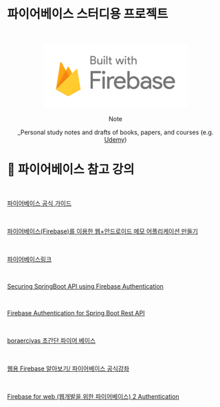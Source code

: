 # 파이어베이스 스터디용 프로젝트

<br />
<!-- Logo -->
<p align="center">
  <img src="/src/main/resources/static/images/logo-built_white.png" alt="Note" height="150px">
</p>

<!-- Title and Description -->
<div align="center">
Note

 _Personal study notes and drafts of books, papers, and courses (e.g. [Udemy](https://www.udemy.com/))

</div>

# 📓 파이어베이스 참고 강의

<br />

[ 파이어베이스 공식 가이드 ](https://firebase.google.com/docs/guides "파이어베이스 공식 가이드")

<br />

[파이어베이스(Firebase)를 이용한 웹+안드로이드 메모 어플리케이션 만들기](https://www.inflearn.com/course/%ED%8C%8C%EC%9D%B4%EC%96%B4%EB%B2%A0%EC%9D%B4%EC%8A%A4-%EA%B0%95%EC%A2%8C-%EC%9B%B9-%EC%96%B4%ED%94%8C%EB%A6%AC%EC%BC%80%EC%9D%B4%EC%85%98/dashboard "파이어베이스-강좌-웹-어플리케이션")

<br />

[ 파이어베이스링크 ](https://console.firebase.google.com "파이어베이스")

<br />

[ Securing SpringBoot API using Firebase Authentication ](https://medium.com/@purikunal22/securing-springboot-api-using-firebase-authentication-16d72dd250cc "Securing SpringBoot API using Firebase Authentication")

<br />

[ Firebase Authentication for Spring Boot Rest API ](https://thepro.io/post/firebase-authentication-for-spring-boot-rest-api-5V "Firebase Authentication for Spring Boot Rest API")

<br />

[ boraerciyas 초간단 파이어 베이스 ](
https://github.com/boraerciyas/FirebaseAuthenticationSpringBoot "boraerciyas 파이어베이스")

<br />

[ 웹용 Firebase 알아보기/ 파이어베이스 공식강좌 ](
https://firebase.google.com/codelabs/firebase-get-to-know-web#0 "웹용 Firebase 알아보기/ 파이어베이스 공식강좌")

<br />

[ Firebase for web (웹개발을 위한 파이어베이스) 2 Authentication ](
https://www.slideshare.net/sungbeenjang/firebase-for-web-2-authentication "Firebase for web (웹개발을 위한 파이어베이스) 2 Authentication")

<br />

